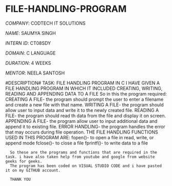 # FILE-HANDLING-PROGRAM

*COMPANY*: CODTECH IT SOLUTIONS

*NAME*: SAUMYA SINGH

*INTERN ID*: CT08SDY

*DOMAIN*: C LANGUAGE

*DURATION*: 4 WEEKS

*MENTOR*: NEELA SANTOSH

#DESCRIPTION#
TASK: FILE HANDLING PROGRAM IN C 
      I HAVE GIVEN A FILE HANDLING PROGRAM IN WHICH IT INCLUDED CREATING, WRITING, READING AND APPENDING DATA TO A FILE
      So in this the program required:
            CREATING A FILE- the program should prompt the user to enter a filename and create a new file with that name.
            WRITING A  FILE- the program should allow user to input data and write it to the newly created file.
            READING A FILE- the program should read th data from the file and display it on screen.
            APPENDING A FILE- the program allow user to input additional data and append it to existing file.
            ERROR HANDLING- the program handles the error that may occurs during file operation.
      THE FILE HANDLING FUNCTIONS USED IN THIS PROGRAM ARE:
            fopen()- to open a file in read, write, or append mode
            fclose()- to close a file
            fprintf()- to write data to a file

      So these are the programs and functions that are required in the task. i have also taken help from youtube and google from website geeks for geeks.
      The program has been coded on VISUAL STUDIO CODE and i have pasted it on my GITHUB account.

      THANK YOU
